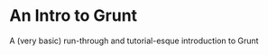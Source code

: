 An Intro to Grunt
=================

A (very basic) run-through and tutorial-esque introduction to Grunt
